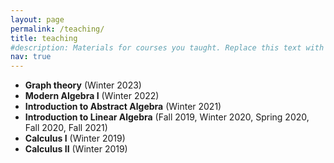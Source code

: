 ```yaml
---
layout: page
permalink: /teaching/
title: teaching
#description: Materials for courses you taught. Replace this text with your description.
nav: true
---
```


* **Graph theory** (Winter 2023)
* **Modern Algebra I** (Winter 2022)
* **Introduction to Abstract Algebra** (Winter 2021)
* **Introduction to Linear Algebra** (Fall 2019, Winter 2020, Spring 2020, Fall 2020, Fall 2021)
* **Calculus I** (Winter 2019)
* **Calculus II** (Winter 2019)
